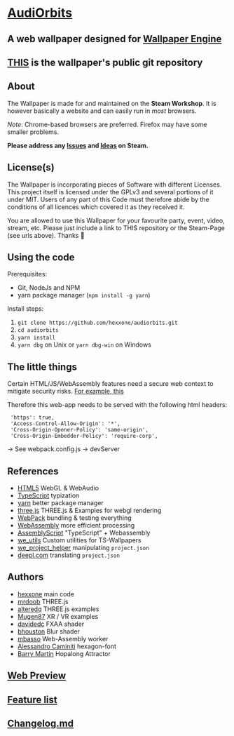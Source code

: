 # [AudiOrbits](https://steamcommunity.com/sharedfiles/filedetails/?id=1396475780)

## A web wallpaper designed for [Wallpaper Engine](https://steamcommunity.com/app/431960)

## [THIS](https://github.com/hexxone/audiorbits) is the wallpaper's public git repository

## About

The Wallpaper is made for and maintained on the **Steam Workshop**.
It is however basically a website and can easily run in _most_ browsers.

_Note_: Chrome-based browsers are preferred. Firefox may have some smaller problems.

**Please address any [Issues](https://steamcommunity.com/workshop/filedetails/discussion/1396475780/1744478429683052516/) and [Ideas](https://steamcommunity.com/workshop/filedetails/discussion/1396475780/1744478429683052516/) on Steam.**

## License(s)

The Wallpaper is incorporating pieces of Software with different Licenses.
This project itself is licensed under the GPLv3 and several portions of it under MIT.
Users of any part of this Code must therefore abide by the conditions of all licences which covered it as they received it.

You are allowed to use this Wallpaper for your favourite party, event, video, stream, etc.
Please just include a link to THIS repository or the Steam-Page (see urls above).
Thanks 🙂

## Using the code

Prerequisites:

-   Git, NodeJs and NPM
-   yarn package manager (`npm install -g yarn`)

Install steps:

1. `git clone https://github.com/hexxone/audiorbits.git`
2. `cd audiorbits`
3. `yarn install`
4. `yarn dbg` on Unix or `yarn dbg-win` on Windows

## The little things

Certain HTML/JS/WebAssembly features need a secure web context to mitigate security risks.
[For example, this](https://developer.mozilla.org/en-US/docs/Web/JavaScript/Reference/Global_Objects/SharedArrayBuffer#security_requirements)

Therefore this web-app needs to be served with the following html headers:

```
 'https': true,
 'Access-Control-Allow-Origin': '*',
 'Cross-Origin-Opener-Policy': 'same-origin',
 'Cross-Origin-Embedder-Policy': 'require-corp',
```

-> See webpack.config.js -> devServer

## References

-   [HTML5](https://html5test.com/) WebGL & WebAudio
-   [TypeScript](https://www.typescriptlang.org/) typization
-   [yarn](https://yarnpkg.com/) better package manager
-   [three.js](https://threejs.org/) THREE.js & Examples for webgl rendering
-   [WebPack](https://webpack.js.org/) bundling & testing everything
-   [WebAssembly](https://webassembly.org/) more efficient processing
-   [AssemblyScript](https://www.assemblyscript.org/) "TypeScript" + Webassembly
-   [we_utils](https://github.com/hexxone/we_utils) Custom utilities for TS-Wallpapers
-   [we_project_helper](https://github.com/hexxone/we_project_helper) manipulating `project.json`
-   [deepl.com](https://www.deepl.com/translator) translating `project.json`

## Authors

-   [hexxone](https://hexx.one) main code
-   [mrdoob](http://mrdoob.com) THREE.js
-   [alteredq](http://alteredqualia.com/) THREE.js examples
-   [Mugen87](https://github.com/Mugen87) XR / VR examples
-   [davidedc](http://www.sketchpatch.net/) FXAA shader
-   [bhouston](http://clara.io/) Blur shader
-   [mbasso](https://github.com/mbasso) Web-Assembly worker
-   [Alessandro Caminiti](https://www.dafont.com/de/hexagon-cup.font) hexagon-font
-   [Barry Martin](https://www.fraktalwelt.de/myhome/simpiter2.htm) Hopalong Attractor

## [Web Preview](https://orbits.hexx.one/)

## [Feature list](https://steamcommunity.com/sharedfiles/filedetails/?id=1396475780)

## [Changelog.md](https://github.com/hexxone/audiorbits/blob/master/CHANGELOG.md)
